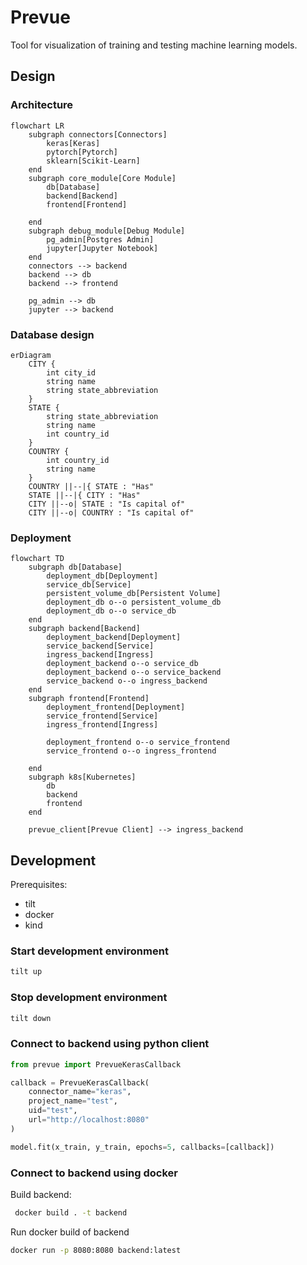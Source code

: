 # Prevue

Tool for visualization of training and testing machine learning models.

## Design

### Architecture

```mermaid
flowchart LR
    subgraph connectors[Connectors]
        keras[Keras]
        pytorch[Pytorch]
        sklearn[Scikit-Learn]
    end
    subgraph core_module[Core Module]
        db[Database]
        backend[Backend]
        frontend[Frontend]

    end
    subgraph debug_module[Debug Module]
        pg_admin[Postgres Admin]
        jupyter[Jupyter Notebook]
    end
    connectors --> backend
    backend --> db
    backend --> frontend

    pg_admin --> db
    jupyter --> backend

```

### Database design

```mermaid
erDiagram
    CITY {
        int city_id
        string name
        string state_abbreviation
    }
    STATE {
        string state_abbreviation
        string name
        int country_id
    }
    COUNTRY {
        int country_id
        string name
    }
    COUNTRY ||--|{ STATE : "Has"
    STATE ||--|{ CITY : "Has"
    CITY ||--o| STATE : "Is capital of"
    CITY ||--o| COUNTRY : "Is capital of"
```

### Deployment

```mermaid
flowchart TD
    subgraph db[Database]
        deployment_db[Deployment]
        service_db[Service]
        persistent_volume_db[Persistent Volume]
        deployment_db o--o persistent_volume_db
        deployment_db o--o service_db
    end
    subgraph backend[Backend]
        deployment_backend[Deployment]
        service_backend[Service]
        ingress_backend[Ingress]
        deployment_backend o--o service_db
        deployment_backend o--o service_backend
        service_backend o--o ingress_backend
    end
    subgraph frontend[Frontend]
        deployment_frontend[Deployment]
        service_frontend[Service]
        ingress_frontend[Ingress]

        deployment_frontend o--o service_frontend
        service_frontend o--o ingress_frontend

    end
    subgraph k8s[Kubernetes]
        db
        backend
        frontend
    end

    prevue_client[Prevue Client] --> ingress_backend
```

## Development

Prerequisites:

- tilt
- docker
- kind

### Start development environment

```bash
tilt up
```

### Stop development environment

```bash
tilt down
```

### Connect to backend using python client

```python
from prevue import PrevueKerasCallback

callback = PrevueKerasCallback(
    connector_name="keras",
    project_name="test",
    uid="test",
    url="http://localhost:8080"
)

model.fit(x_train, y_train, epochs=5, callbacks=[callback])
```

### Connect to backend using docker

Build backend:

```bash
 docker build . -t backend 
```

Run docker build of backend 

```bash 
docker run -p 8080:8080 backend:latest
```